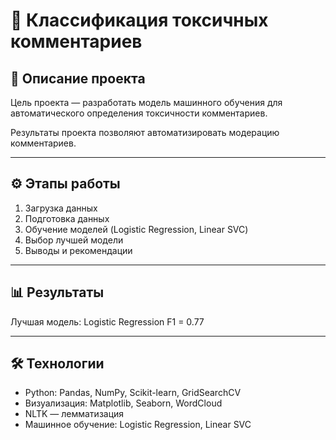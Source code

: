 # 🧹 Классификация токсичных комментариев

## 📌 Описание проекта

Цель проекта — разработать модель машинного обучения для автоматического определения токсичности комментариев.

Результаты проекта позволяют автоматизировать модерацию комментариев.

---

## ⚙️ Этапы работы
1.  Загрузка данных
2.  Подготовка данных
3.  Обучение моделей (Logistic Regression, Linear SVC)
4.  Выбор лучшей модели
5.  Выводы и рекомендации

---

## 📊 Результаты
Лучшая модель: Logistic Regression
F1 = 0.77

---

## 🛠 Технологии

- Python: Pandas, NumPy, Scikit-learn, GridSearchCV
- Визуализация: Matplotlib,   Seaborn, WordCloud
- NLTK — лемматизация 
- Машинное обучение: Logistic Regression, Linear SVC

